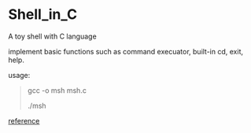 # Shell_in_C
A toy shell with C language

implement basic functions such as command execuator, built-in cd, exit, help.

usage:
> gcc -o msh msh.c
> 
> ./msh

[reference](https://brennan.io/2015/01/16/write-a-shell-in-c/)
